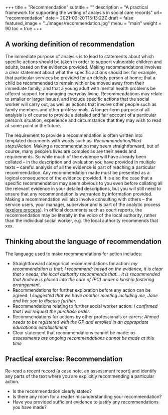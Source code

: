 +++
title = "Recommendation"
subtitle = ""
description = "A practical framework for supporting the writing of analysis in social care records"
url= "recommendation"
date = 2021-03-20T15:13:22Z
draft = false
featured_image = "../images/recommendation.jpg"
menu = "main"
weight = 90
toc = true
+++
## A working definition of recommendation

The immediate purpose of analysis is to lead to statements about which specific actions should be taken in order to support vulnerable children and adults, based on the evidence provided. Making recommendations involves a clear statement about what the specific actions should be: for example, that particular services be provided for an elderly person at home; that a child be recommended to remain with or be moved away from their immediate family; and that a young adult with mental health problems be offered support for managing everyday living. Recommendations may relate to smaller or larger issues, and include specific actions that the social worker will carry out, as well as actions that involve other people such as family members and other professionals. A longer-term purpose of all analysis is of course to provide a detailed and fair account of a particular person’s situation, experience and circumstance that they may wish to read at some point in the future.

The requirement to provide a recommendation is often written into templated documents with words such as: _Recommendation/Next steps/Action_. Making a recommendation may seem straightforward,  but of course, many people’s lives are complex as are their needs and requirements. So while much of the evidence will have already been collated – in the description and evaluation you have provided in multiple texts – careful analysis of all the evidence is part of reaching a particular recommendation. Any recommendation made must be presented as a logical consequence of the evidence provided. It is also the case that a specific recommendation may seem obvious to you even before collating all the relevant evidence in your detailed descriptions, but you will still need to ensure that any recommendation is warranted by information provided. Making a recommendation will also involve consulting with others – the service users, your manager, supervisor and is part of the analytic process ([explore process](../writing-process-supports-analysis)). In official documents such as court reports, the recommendation may be literally in the voice of the local authority, rather than the individual social worker, e.g. the local authority recommends that xxx.

## Thinking about the language of recommendation

The language used to make recommendations for action includes:

* Straightforward categorical recommendations for action: _my recommendation is that; I recommend; based on the evidence, it is clear that x needs; the local authority recommends that…_ _It is recommended that Andrew is placed into the care of (PC) under a kinship fostering arrangement._
* Recommendations for further exploration before any action can be agreed: _I suggested that we have another meeting including me, Jane and her son to discuss further._
* Recommendations relating to further social worker action: _I confirmed that I will request the purchase order._
* Recommendations for actions by other professionals or carers: _Ahmed needs to be registered with the GP and enrolled in an appropriate educational establishment._
* Clear statement that recommendations cannot be made: _as assessments are ongoing recommendations cannot be made at this time_

## Practical exercise: Recommendation

Re-read a recent record (a case note, an assessment report) and identify any parts of the text where you are explicitly recommending a particular action.

* Is the recommendation clearly stated?
* Is there any room for a reader misunderstanding your recommendation?
* Have you provided sufficient evidence to justify any recommendations you have made?
